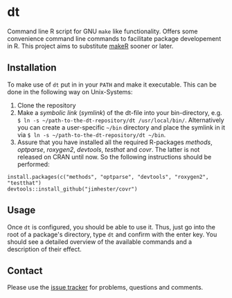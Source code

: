 dt
==

Command line R script for GNU `make` like functionality. Offers some convenience command line commands to facilitate package developement in R.
This project aims to substitute [makeR](https://github.com/tudo-r/makeR) sooner or later.

## Installation

To make use of `dt` put in in your `PATH` and make it executable. This can be done in the following way on Unix-Systems:
1) Clone the repository
2) Make a *symbolic link* (*symlink*) of the dt-file into your bin-directory, e.g. `$ ln -s ~/path-to-the-dt-repository/dt /usr/local/bin/`. Alternatively you can create a user-specific `~/bin` directory and place the symlink in it via `$ ln -s ~/path-to-the-dt-repository/dt ~/bin`.
3) Assure that you have installed all the required R-packages *methods*, *optparse*, *roxygen2*, *devtools*, *testhat* and *covr*. The latter is not released on CRAN until now. So the following instructions should be performed:

```splus
install.packages(c("methods", "optparse", "devtools", "roxygen2", "testthat")
devtools::install_github("jimhester/covr")
```

## Usage

Once `dt` is configured, you should be able to use it. Thus, just go into the root of a package's directory, type `dt` and confirm with the enter key. You should see a detailed overview of the available commands and a description of their effect.

## Contact

Please use the [issue tracker](https://github.com/tudo-r/dt/issues) for problems, questions and comments. 
